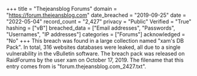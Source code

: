 +++
title = "Thejeansblog Forums"
domain = "https://forum.thejeansblog.com"
date_breached = "2019-09-25"
date = "2022-05-04"
record_count = "2,427"
privacy = "Public"
Verified = "True"
hashing = ["vB"]
breached_data = ["Email addresses", "Passwords", "Usernames", "IP addresses"]
categories = ["Forums"]
acknowledged = "No"
+++
This breach was found in a large collection named "xam's DB Pack". In total, 316 websites databases were leaked, all due to a single vulnerability in the vBulletin software. The breach pack was released on RaidForums by the user xam on October 17, 2019. The filename that this entry comes from is "forum.thejeansblog.com_2427.txt".
